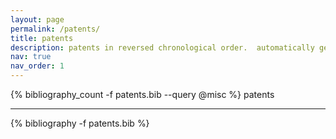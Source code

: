 ```yaml
---
layout: page
permalink: /patents/
title: patents
description: patents in reversed chronological order.  automatically generated, some duplicates.
nav: true
nav_order: 1
---
```

<!-- _pages/publications.md -->
<div class="patents">

<div> {% bibliography_count -f patents.bib --query @misc %} patents  </div>
<hr>

{% bibliography -f patents.bib %}

</div>
